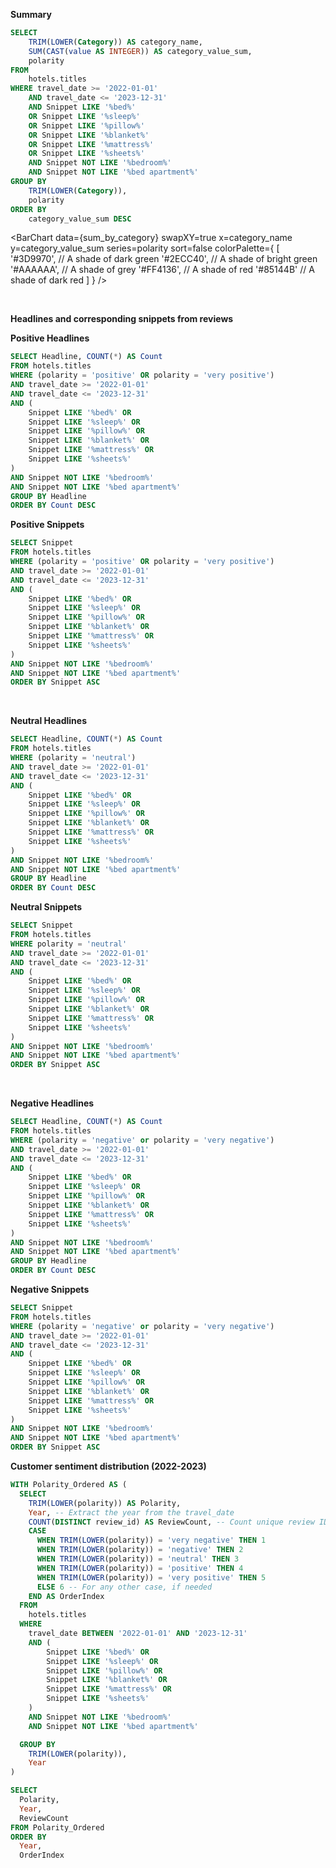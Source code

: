

**Summary**

```sql sum_by_category
SELECT
    TRIM(LOWER(Category)) AS category_name,
    SUM(CAST(value AS INTEGER)) AS category_value_sum,
    polarity
FROM
    hotels.titles
WHERE travel_date >= '2022-01-01' 
    AND travel_date <= '2023-12-31' 
    AND Snippet LIKE '%bed%'
    OR Snippet LIKE '%sleep%'
    OR Snippet LIKE '%pillow%'
    OR Snippet LIKE '%blanket%'
    OR Snippet LIKE '%mattress%'
    OR Snippet LIKE '%sheets%'
    AND Snippet NOT LIKE '%bedroom%'
    AND Snippet NOT LIKE '%bed apartment%'
GROUP BY
    TRIM(LOWER(Category)),
    polarity
ORDER BY
    category_value_sum DESC
```

<BarChart 
    data={sum_by_category} 
    swapXY=true 
    x=category_name 
    y=category_value_sum 
    series=polarity
    sort=false
    colorPalette={
        [
        '#3D9970',  // A shade of dark green
        '#2ECC40',      // A shade of bright green
        '#AAAAAA',       // A shade of grey
        '#FF4136',      // A shade of red
        '#85144B'  // A shade of dark red
        ]
    }
/>

<br>

**Headlines and corresponding snippets from reviews**

**Positive Headlines**
```sql positive_headlines
SELECT Headline, COUNT(*) AS Count
FROM hotels.titles
WHERE (polarity = 'positive' OR polarity = 'very positive')
AND travel_date >= '2022-01-01' 
AND travel_date <= '2023-12-31'
AND (
    Snippet LIKE '%bed%' OR  
    Snippet LIKE '%sleep%' OR
    Snippet LIKE '%pillow%' OR
    Snippet LIKE '%blanket%' OR
    Snippet LIKE '%mattress%' OR
    Snippet LIKE '%sheets%'
)
AND Snippet NOT LIKE '%bedroom%'
AND Snippet NOT LIKE '%bed apartment%'
GROUP BY Headline
ORDER BY Count DESC
```
<DataTable data="{positive_headlines}" search="true" rows=40 rowShading=true/>

**Positive Snippets**
```sql positive_snippets
SELECT Snippet
FROM hotels.titles
WHERE (polarity = 'positive' OR polarity = 'very positive')
AND travel_date >= '2022-01-01' 
AND travel_date <= '2023-12-31'
AND (
    Snippet LIKE '%bed%' OR  
    Snippet LIKE '%sleep%' OR
    Snippet LIKE '%pillow%' OR
    Snippet LIKE '%blanket%' OR
    Snippet LIKE '%mattress%' OR
    Snippet LIKE '%sheets%'
)
AND Snippet NOT LIKE '%bedroom%'
AND Snippet NOT LIKE '%bed apartment%'
ORDER BY Snippet ASC
```

<br>

<DataTable data="{positive_snippets}" search="true" rows=15 rowShading=true/>

**Neutral Headlines**
```sql neutral_headlines
SELECT Headline, COUNT(*) AS Count
FROM hotels.titles
WHERE (polarity = 'neutral')
AND travel_date >= '2022-01-01' 
AND travel_date <= '2023-12-31'
AND (
    Snippet LIKE '%bed%' OR  
    Snippet LIKE '%sleep%' OR
    Snippet LIKE '%pillow%' OR
    Snippet LIKE '%blanket%' OR
    Snippet LIKE '%mattress%' OR
    Snippet LIKE '%sheets%'
)
AND Snippet NOT LIKE '%bedroom%'
AND Snippet NOT LIKE '%bed apartment%'
GROUP BY Headline
ORDER BY Count DESC
```
<DataTable data="{neutral_headlines}" search="true" rows=40 rowShading=true/>

**Neutral Snippets**
```sql neutral_snippets
SELECT Snippet
FROM hotels.titles
WHERE polarity = 'neutral'
AND travel_date >= '2022-01-01' 
AND travel_date <= '2023-12-31'
AND (
    Snippet LIKE '%bed%' OR  
    Snippet LIKE '%sleep%' OR
    Snippet LIKE '%pillow%' OR
    Snippet LIKE '%blanket%' OR
    Snippet LIKE '%mattress%' OR
    Snippet LIKE '%sheets%'
)
AND Snippet NOT LIKE '%bedroom%'
AND Snippet NOT LIKE '%bed apartment%'
ORDER BY Snippet ASC
```

<DataTable data="{neutral_snippets}" search="true" rows=15 rowShading=true/>

<br>

**Negative Headlines**
```sql negative_headlines
SELECT Headline, COUNT(*) AS Count
FROM hotels.titles
WHERE (polarity = 'negative' or polarity = 'very negative')
AND travel_date >= '2022-01-01' 
AND travel_date <= '2023-12-31'
AND (
    Snippet LIKE '%bed%' OR  
    Snippet LIKE '%sleep%' OR
    Snippet LIKE '%pillow%' OR
    Snippet LIKE '%blanket%' OR
    Snippet LIKE '%mattress%' OR
    Snippet LIKE '%sheets%'
)
AND Snippet NOT LIKE '%bedroom%'
AND Snippet NOT LIKE '%bed apartment%'
GROUP BY Headline
ORDER BY Count DESC
```
<DataTable data="{negative_headlines}" search="true" rows=40 rowShading=true/>

**Negative Snippets**
```sql negative_snippets
SELECT Snippet
FROM hotels.titles
WHERE (polarity = 'negative' or polarity = 'very negative')
AND travel_date >= '2022-01-01' 
AND travel_date <= '2023-12-31'
AND (
    Snippet LIKE '%bed%' OR  
    Snippet LIKE '%sleep%' OR
    Snippet LIKE '%pillow%' OR
    Snippet LIKE '%blanket%' OR
    Snippet LIKE '%mattress%' OR
    Snippet LIKE '%sheets%'
)
AND Snippet NOT LIKE '%bedroom%'
AND Snippet NOT LIKE '%bed apartment%'
ORDER BY Snippet ASC
```

<DataTable data="{negative_snippets}" search="true" rows=15 rowShading=true/>

**Customer sentiment distribution (2022-2023)**

```sql sentiment_distribution
WITH Polarity_Ordered AS (
  SELECT
    TRIM(LOWER(polarity)) AS Polarity,
    Year, -- Extract the year from the travel_date
    COUNT(DISTINCT review_id) AS ReviewCount, -- Count unique review IDs
    CASE
      WHEN TRIM(LOWER(polarity)) = 'very negative' THEN 1
      WHEN TRIM(LOWER(polarity)) = 'negative' THEN 2
      WHEN TRIM(LOWER(polarity)) = 'neutral' THEN 3
      WHEN TRIM(LOWER(polarity)) = 'positive' THEN 4
      WHEN TRIM(LOWER(polarity)) = 'very positive' THEN 5
      ELSE 6 -- For any other case, if needed
    END AS OrderIndex
  FROM
    hotels.titles
  WHERE
    travel_date BETWEEN '2022-01-01' AND '2023-12-31'
    AND (
        Snippet LIKE '%bed%' OR  
        Snippet LIKE '%sleep%' OR
        Snippet LIKE '%pillow%' OR
        Snippet LIKE '%blanket%' OR
        Snippet LIKE '%mattress%' OR
        Snippet LIKE '%sheets%'
    )
    AND Snippet NOT LIKE '%bedroom%'
    AND Snippet NOT LIKE '%bed apartment%'

  GROUP BY
    TRIM(LOWER(polarity)), 
    Year
)

SELECT
  Polarity,
  Year,
  ReviewCount
FROM Polarity_Ordered
ORDER BY
  Year,
  OrderIndex
```

<BarChart 
    data={sentiment_distribution} 
    x="Polarity" 
    y="ReviewCount"
    series="Year" 
    groupBy="Year" 
    type="grouped"
    sort=false
/>